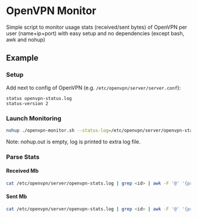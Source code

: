 # OpenVPN Monitor

Simple script to monitor usage stats (received/sent bytes) of OpenVPN per user (name+ip+port) with easy setup and no dependencies (except bash, awk and nohup)

## Example

### Setup
Add next to config of OpenVPN (e.g. `/etc/openvpn/server/server.conf`):
```
status openvpn-status.log
status-version 2
```

### Launch Monitoring
```sh
nohup ./openvpn-monitor.sh --status-log=/etc/openvpn/server/openvpn-status.log --stats=/etc/openvpn/server/openvpn-stats.log &
```

Note: nohup.out is empty, log is printed to extra log file.

### Parse Stats

#### Received Mb
```sh
cat /etc/openvpn/server/openvpn-stats.log | grep <id> | awk -F '@' '{print $2}'|awk -F ',' '{s+=$1}END{print s/1024/1024}'
```

#### Sent Mb
```sh
cat /etc/openvpn/server/openvpn-stats.log | grep <id> | awk -F '@' '{print $2}'|awk -F ',' '{s+=$2}END{print s/1024/1024}'
```